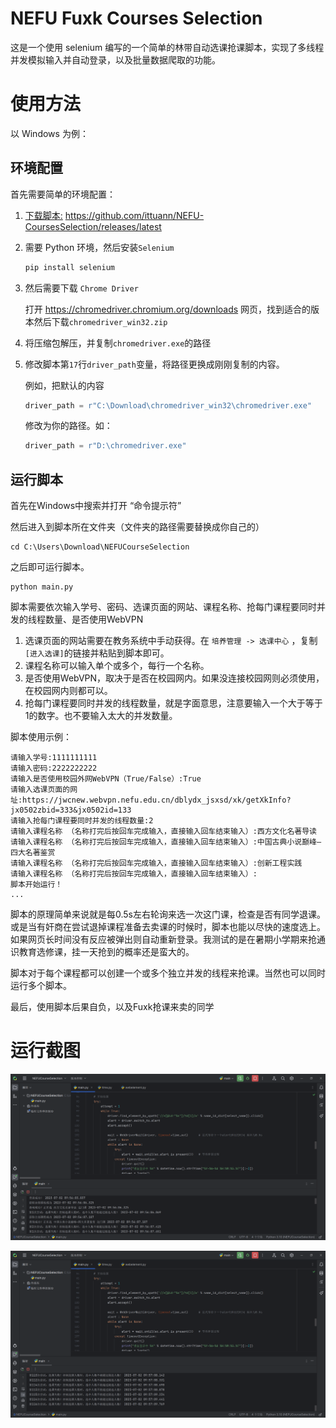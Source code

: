 # NEFU Fuxk Courses Selection

这是一个使用 selenium 编写的一个简单的林带自动选课抢课脚本，实现了多线程并发模拟输入并自动登录，以及批量数据爬取的功能。

# 使用方法

以 Windows 为例：

## 环境配置

首先需要简单的环境配置：

1. [下载脚本:](https://github.com/ittuann/NEFU-CoursesSelection/releases/latest) <https://github.com/ittuann/NEFU-CoursesSelection/releases/latest>

2. 需要 Python 环境，然后安装`Selenium`

   ```python
   pip install selenium
   ```

3. 然后需要下载 `Chrome Driver`

   打开 <https://chromedriver.chromium.org/downloads> 网页，找到适合的版本然后下载`chromedriver_win32.zip`

4. 将压缩包解压，并复制`chromedriver.exe`的路径

5. 修改脚本第`17`行`driver_path`变量，将路径更换成刚刚复制的内容。

   例如，把默认的内容

   ```python
   driver_path = r"C:\Download\chromedriver_win32\chromedriver.exe"
   ```

   修改为你的路径。如：

   ```python
   driver_path = r"D:\chromedriver.exe"
   ```

## 运行脚本

首先在Windows中搜索并打开 “命令提示符”

然后进入到脚本所在文件夹（文件夹的路径需要替换成你自己的）

```shell
cd C:\Users\Download\NEFUCourseSelection
```

之后即可运行脚本。

```shell
python main.py
```

脚本需要依次输入学号、密码、选课页面的网站、课程名称、抢每门课程要同时并发的线程数量、是否使用WebVPN

1. 选课页面的网站需要在教务系统中手动获得。在 `培养管理 -> 选课中心` ，复制`[进入选课]`的链接并粘贴到脚本即可。
2. 课程名称可以输入单个或多个，每行一个名称。
3. 是否使用WebVPN，取决于是否在校园网内。如果没连接校园网则必须使用，在校园网内则都可以。
4. 抢每门课程要同时并发的线程数量，就是字面意思，注意要输入一个大于等于1的数字。也不要输入太大的并发数量。

脚本使用示例：

```
请输入学号:1111111111
请输入密码:2222222222
请输入是否使用校园外网WebVPN（True/False）:True
请输入选课页面的网址:https://jwcnew.webvpn.nefu.edu.cn/dblydx_jsxsd/xk/getXkInfo?jx0502zbid=333&jx0502id=133
请输入抢每门课程要同时并发的线程数量:2
请输入课程名称 （名称打完后按回车完成输入，直接输入回车结束输入）:西方文化名著导读
请输入课程名称 （名称打完后按回车完成输入，直接输入回车结束输入）:中国古典小说巅峰—四大名著鉴赏
请输入课程名称 （名称打完后按回车完成输入，直接输入回车结束输入）:创新工程实践
请输入课程名称 （名称打完后按回车完成输入，直接输入回车结束输入）:
脚本开始运行！
...
```

脚本的原理简单来说就是每0.5s左右轮询来选一次这门课，检查是否有同学退课。或是当有奸商在尝试退掉课程准备去卖课的时候时，脚本也能以尽快的速度选上。如果网页长时间没有反应被弹出则自动重新登录。我测试的是在暑期小学期来抢通识教育选修课，挂一天抢到的概率还是蛮大的。

脚本对于每个课程都可以创建一个或多个独立并发的线程来抢课。当然也可以同时运行多个脚本。

最后，使用脚本后果自负，以及Fuxk抢课来卖的同学

# 运行截图

![RunScreenshot1](./img/RunScreenshot1.png)

![RunScreenshot1](./img/RunScreenshot2.png)
